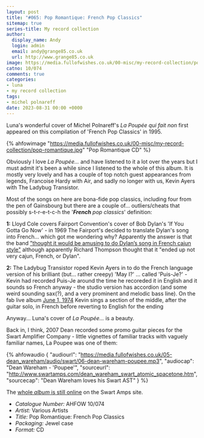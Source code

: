 ```yaml
---
layout: post
title: "#065: Pop Romantique: French Pop Classics"
sitemap: true
series-title: My record collection
author:
  display_name: Andy
  login: admin
  email: andy@grange85.co.uk
  url: http://www.grange85.co.uk
image: https://media.fullofwishes.co.uk/00-misc/my-record-collection/pop-romantique.jpg
catno: 10/074
comments: true
categories:
- luna
- my record collection
tags:
- michel polnareff
date: 2023-08-31 00:00 +0000
---
```

Luna's wonderful cover of Michel Polnareff's _La Poupée qui fait non_ first appeared on this compilation of 'French Pop Classics' in 1995.

{% ahfowimage "https://media.fullofwishes.co.uk/00-misc/my-record-collection/pop-romantique.jpg" "Pop Romantique CD" %}

Obviously I love _La Poupée..._ and have listened to it a lot over the years but I must admit it's been a while since I listened to the whole of this album. It is mostly very lovely and has a couple of top notch guest appearances from legends, Francoise Hardy with Air, and sadly no longer with us, Kevin Ayers with The Ladybug Transistor.

Most of the songs on here are bona-fide pop classics, including four from the pen of Gainsbourg but there are a couple of... outliers/cheats that possibly s-t-r-e-t-c-h the '_**French** pop classics_' definition:

<!--more-->

__1:__ Lloyd Cole covers Fairport Convention's cover of Bob Dylan's 'If You Gotta Go Now' - in 1969 The Fairport's decided to translate Dylan's song into French... which got me wondering why? Apparently the answer is that the band ["thought it would be amusing to do Dylan’s song in French cajun style"](https://mainlynorfolk.info/fairport/songs/situdoispartir.html) although apparently Richard Thompson thought that it "ended up not very cajun, French, or Dylan".

__2:__ The Ladybug Transistor roped Kevin Ayers in to do the French language version of his brilliant (but... rather creepy) 'May I?' ... called 'Puis-Je?' - Kevin had recorded Puis-Je around the time he recoreded it in English and it sounds so French anyway - the studio version has accordion (and some weird sounding sax(?), and a very prominent and melodic bass line). On the fab live album [June 1, 1974](https://en.wikipedia.org/wiki/June_1,_1974) Kevin sings a section of the middle, after the guitar solo, in French before reverting to English for the ending

Anyway... Luna's cover of _La Poupée..._ is a beauty.

Back in, I think, 2007 Dean recorded some promo guitar pieces for the Swart Amplifier Company - little vignettes of familiar tracks with vaguely familiar names, La Poupee was one of them:

{% ahfowaudio {
"audiourl": "https://media.fullofwishes.co.uk/05-dean_wareham/audio/swart/06-dean-wareham-poupee.mp3",
"audiocap": "Dean Wareham - 'Poupee'",
"sourceurl": "http://www.swartamps.com/dean_wareham_swart_atomic_spacetone.htm",
"sourcecap": "Dean Wareham loves his Swart AST"
} %}

The [whole _album_ is still online](http://www.swartamps.com/dean_wareham_swart_atomic_spacetone.htm) on the Swart Amps site.

 - *Catalogue Number:* AHFOW 10/074
 - *Artist:* Various Artists
 - *Title:* Pop Romantique: French Pop Classics
 - *Packaging:* Jewel case
 - *Format:* CD
